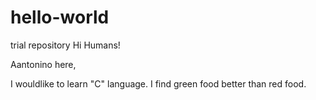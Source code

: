 # hello-world
trial repository
Hi Humans!

Aantonino here,

I wouldlike to learn "C" language.
I find green food better than red food.
